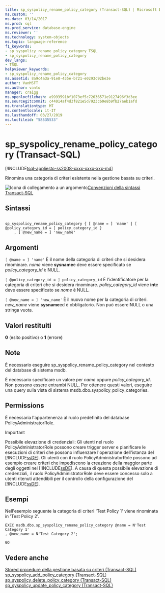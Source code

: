```yaml
---
title: sp_syspolicy_rename_policy_category (Transact-SQL) | Microsoft Docs
ms.custom: ''
ms.date: 03/14/2017
ms.prod: sql
ms.prod_service: database-engine
ms.reviewer: ''
ms.technology: system-objects
ms.topic: language-reference
f1_keywords:
- sp_syspolicy_rename_policy_category_TSQL
- sp_syspolicy_rename_policy_category
dev_langs:
- TSQL
helpviewer_keywords:
- sp_syspolicy_rename_policy_category
ms.assetid: 8a9c4a3a-91e8-435e-b721-e0293c92be3e
author: VanMSFT
ms.author: vanto
manager: craigg
ms.openlocfilehash: a9993591bf1073ef5c72636571e9127496f3d3ee
ms.sourcegitcommit: c44014af4d3f821e5d7923c69e8b9fb27aeb1afd
ms.translationtype: MT
ms.contentlocale: it-IT
ms.lasthandoff: 03/27/2019
ms.locfileid: "58535533"
---
```

# <a name="spsyspolicyrenamepolicycategory-transact-sql"></a>sp_syspolicy_rename_policy_category (Transact-SQL)
[!INCLUDE[tsql-appliesto-ss2008-xxxx-xxxx-xxx-md](../../includes/tsql-appliesto-ss2008-xxxx-xxxx-xxx-md.md)]

  Rinomina una categoria di criteri esistente nella gestione basata su criteri.  
  
 ![Icona di collegamento a un argomento](../../database-engine/configure-windows/media/topic-link.gif "Icona di collegamento a un argomento")[Convenzioni della sintassi Transact-SQL](../../t-sql/language-elements/transact-sql-syntax-conventions-transact-sql.md)  
  
## <a name="syntax"></a>Sintassi  
  
```  
  
sp_syspolicy_rename_policy_category { [ @name = ] 'name' | [ @policy_category_id = ] policy_category_id }  
    , [ @new_name = ] 'new_name'  
```  
  
## <a name="arguments"></a>Argomenti  
`[ @name = ] 'name'` È il nome della categoria di criteri che si desidera rinominare. *nome* viene **sysname**e deve essere specificato se *policy_category_id* è NULL.  
  
`[ @policy_category_id = ] policy_category_id` È l'identificatore per la categoria di criteri che si desidera rinominare. *policy_category_id* viene **int**e deve essere specificato se *nome* è NULL.  
  
`[ @new_name = ] 'new_name'` È il nuovo nome per la categoria di criteri. *new_name* viene **sysname**ed è obbligatorio. Non può essere NULL o una stringa vuota.  
  
## <a name="return-code-values"></a>Valori restituiti  
 **0** (esito positivo) o **1** (errore)  
  
## <a name="remarks"></a>Note  
 È necessario eseguire sp_syspolicy_rename_policy_category nel contesto del database di sistema msdb.  
  
 È necessario specificare un valore per *name* oppure *policy_category_id*. Non possono essere entrambi NULL. Per ottenere questi valori, eseguire una query sulla vista di sistema msdb.dbo.syspolicy_policy_categories.  
  
## <a name="permissions"></a>Permissions  
 È necessaria l'appartenenza al ruolo predefinito del database PolicyAdministratorRole.  
  
> [!IMPORTANT]  
>  Possibile elevazione di credenziali: Gli utenti nel ruolo PolicyAdministratorRole possono creare trigger server e pianificare le esecuzioni di criteri che possono influenzare l'operazione dell'istanza del [!INCLUDE[ssDE](../../includes/ssde-md.md)]. Gli utenti con il ruolo PolicyAdministratorRole possono ad esempio creare criteri che impediscono la creazione della maggior parte degli oggetti nel [!INCLUDE[ssDE](../../includes/ssde-md.md)]. A causa di questa possibile elevazione di credenziali, il ruolo PolicyAdministratorRole deve essere concesso solo a utenti ritenuti attendibili per il controllo della configurazione del [!INCLUDE[ssDE](../../includes/ssde-md.md)].  
  
## <a name="examples"></a>Esempi  
 Nell'esempio seguente la categoria di criteri 'Test Policy 1' viene rinominata in 'Test Policy 2'.  
  
```  
EXEC msdb.dbo.sp_syspolicy_rename_policy_category @name = N'Test Category 1'  
, @new_name = N'Test Category 2';  
  
GO  
```  
  
## <a name="see-also"></a>Vedere anche  
 [Stored procedure della gestione basata su criteri &#40;Transact-SQL&#41;](../../relational-databases/system-stored-procedures/policy-based-management-stored-procedures-transact-sql.md)   
 [sp_syspolicy_add_policy_category &#40;Transact-SQL&#41;](../../relational-databases/system-stored-procedures/sp-syspolicy-add-policy-category-transact-sql.md)   
 [sp_syspolicy_delete_policy_category &#40;Transact-SQL&#41;](../../relational-databases/system-stored-procedures/sp-syspolicy-delete-policy-category-transact-sql.md)   
 [sp_syspolicy_update_policy_category &#40;Transact-SQL&#41;](../../relational-databases/system-stored-procedures/sp-syspolicy-update-policy-category-transact-sql.md)  
  
  
